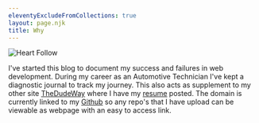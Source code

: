 ```yaml
---
eleventyExcludeFromCollections: true
layout: page.njk
title: Why
---
```


![Heart Follow](https://camo.githubusercontent.com/3c6e94e67892f0988412fc88840199735764e665200f2238ade922f51bbac92f/68747470733a2f2f772e77616c6c686176656e2e63632f66756c6c2f37362f77616c6c686176656e2d37366f7072792e706e67)

I've started this blog to document my success and failures in web development. During my career as an Automotive Technician I've kept a diagnostic journal to track my journey. This also acts as supplement to my other site [TheDudeWay](https://www.thedudeway.com) where I have my [resume](https://thedudeway.com/#about) posted. The domain is currently linked to my [Github](https://github.com/TheShonuff) so any repo's that I have upload can be viewable as webpage with an easy to access link.
